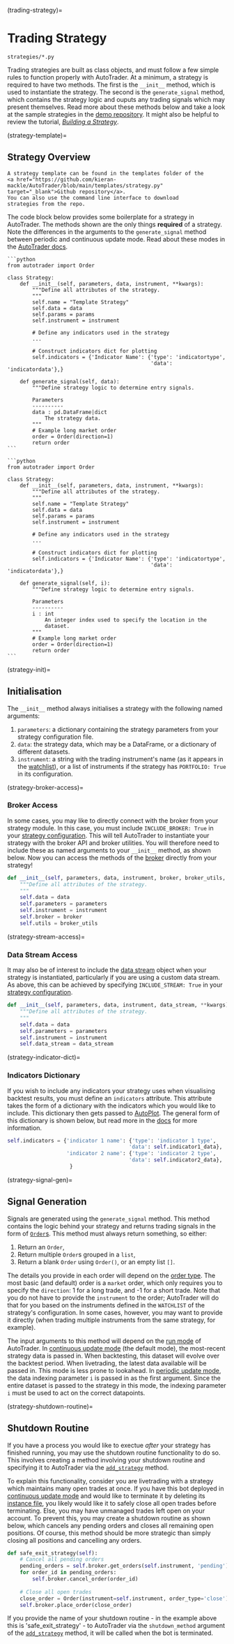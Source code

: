 (trading-strategy)=
# Trading Strategy
`strategies/*.py`

Trading strategies are built as class objects, and must follow a few 
simple rules to function properly with AutoTrader. At a minimum, a 
strategy is required to have two methods. The first is the `__init__` method, 
which is used to instantiate the strategy. The second is the `generate_signal` 
method, which contains the strategy logic and ouputs any trading signals which 
may present themselves. Read more about these methods below and take a look at 
the sample strategies in the 
[demo repository](https://github.com/kieran-mackle/autotrader-demo). It might
also be helpful to review the tutorial, 
[*Building a Strategy*](strategy-tut).


(strategy-template)=
## Strategy Overview

```{tip}
A strategy template can be found in the templates folder of the 
<a href="https://github.com/kieran-mackle/AutoTrader/blob/main/templates/strategy.py" target="_blank">Github repository</a>.
You can also use the command line interface to download 
strategies from the repo.
```

The code block below provides some boilerplate for a strategy in
AutoTrader. The methods shown are the only things **required** 
of a strategy. Note the differences in the arguments to the 
`generate_signal` method between periodic and continuous update 
mode. Read about these modes in the 
[AutoTrader docs](autotrader-run-modes).


````{tab} Continuous Update Mode
```python
from autotrader import Order

class Strategy:
    def __init__(self, parameters, data, instrument, **kwargs):
        """Define all attributes of the strategy.
        """
        self.name = "Template Strategy"
        self.data = data
        self.params = params
        self.instrument = instrument
        
        # Define any indicators used in the strategy
        ...

        # Construct indicators dict for plotting
        self.indicators = {'Indicator Name': {'type': 'indicatortype',
                                              'data': 'indicatordata'},}
        
    def generate_signal(self, data):
        """Define strategy logic to determine entry signals.

        Parameters
        ----------
        data : pd.DataFrame|dict
            The strategy data.
        """
        # Example long market order
        order = Order(direction=1)
        return order
```
````
````{tab} Periodic Update Mode
```python
from autotrader import Order

class Strategy:
    def __init__(self, parameters, data, instrument, **kwargs):
        """Define all attributes of the strategy.
        """
        self.name = "Template Strategy"
        self.data = data
        self.params = params
        self.instrument = instrument
        
        # Define any indicators used in the strategy
        ...

        # Construct indicators dict for plotting
        self.indicators = {'Indicator Name': {'type': 'indicatortype',
                                              'data': 'indicatordata'},}
        
    def generate_signal(self, i):
        """Define strategy logic to determine entry signals.

        Parameters
        ----------
        i : int
            An integer index used to specify the location in the
            dataset. 
        """
        # Example long market order
        order = Order(direction=1)
        return order
```
````


(strategy-init)=
## Initialisation
The `__init__` method always initialises a strategy with the following named arguments:
  1. `parameters`: a dictionary containing the strategy parameters from your strategy configuration file.
  2. `data`: the strategy data, which may be a DataFrame, or a dictionary of different datasets.
  3. `instrument`: a string with the trading instrument's name (as it appears in the [watchlist](strategy-config-options)), or a list of instruments if the strategy has 
  `PORTFOLIO: True` in its configuration.



(strategy-broker-access)=
### Broker Access
In some cases, you may like to directly connect with the broker from your 
strategy module. In this case, you must include `INCLUDE_BROKER: True` in your 
[strategy configuration](strategy-config). This will tell AutoTrader to instantiate 
your strategy with the broker API and broker utilities. You will therefore need 
to include these as named arguments to your `__init__` method, as shown below. Now 
you can access the methods of the [broker](broker-interface) directly from your strategy!

```python
def __init__(self, parameters, data, instrument, broker, broker_utils, **kwargs):
    """Define all attributes of the strategy.
    """
    self.data = data
    self.parameters = parameters
    self.instrument = instrument
    self.broker = broker
    self.utils = broker_utils
```


(strategy-stream-access)=
### Data Stream Access
It may also be of interest to include the [data stream](utils-datastream) object 
when your strategy is instantiated, particularly if you are using a custom data 
stream. As above, this can be achieved by specifying `INCLUDE_STREAM: True` in 
your [strategy configuration](strategy-config). 

```python
def __init__(self, parameters, data, instrument, data_stream, **kwargs):
    """Define all attributes of the strategy.
    """
    self.data = data
    self.parameters = parameters
    self.instrument = instrument
    self.data_stream = data_stream
```


(strategy-indicator-dict)=
### Indicators Dictionary
If you wish to include any indicators your strategy uses when visualising 
backtest results, you must define an `indicators` attribute. This attribute
takes the form of a dictionary with the indicators which you would like to 
include. This dictionary then gets passed to [AutoPlot](autoplot-docs). 
The general form of this dictionary is shown below, but read more in the 
[docs](autoplot-indi-spec) for more information.

```python
self.indicators = {'indicator 1 name': {'type': 'indicator 1 type',
                                       'data': self.indicator1_data},
                   'indicator 2 name': {'type': 'indicator 2 type',
                                       'data': self.indicator2_data},
                    }
```


(strategy-signal-gen)=
## Signal Generation
Signals are generated using the `generate_signal` method. This method contains 
the logic behind your strategy and returns trading signals in the form of 
[`Order`s](order-object). This method must always return something, so either:
1. Return an `Order`,
2. Return multiple `Order`s grouped in a `list`,
3. Return a blank `Order` using `Order()`, or an empty list `[]`.

The details you provide in each order will depend on the 
[order type](order-types). The most basic (and default) order is a 
`market` order, which only requires you to specify the `direction`: 1 for a 
long trade, and -1 for a short trade. Note that you do not have to provide 
the `instrument` to the order; AutoTrader will do that for you based on the 
instruments defined in the `WATCHLIST` of the strategy's configuration. 
In some cases, however, you may want to provide it directly (when trading 
multiple instruments from the same strategy, for example). 

The input arguments to this method will depend on the 
[run mode](autotrader-run-modes) of AutoTrader. In 
[continuous update mode](autotrader-continuous-mode) (the default mode),
the most-recent strategy data is passed in. When backtesting, this dataset
will evolve over the backtest period. When livetrading, the latest data
available will be passed in. This mode is less prone to lookahead.
In [periodic update mode](autotrader-periodic-mode), the data indexing 
parameter `i` is passed in as the first argument. Since the entire dataset
is passed to the strategy in this mode, the indexing parameter `i` must be
used to act on the correct datapoints. 


(strategy-shutdown-routine)=
## Shutdown Routine
If you have a process you would like to exectue *after* your strategy 
has finished running, you may use the shutdown routine functionality 
to do so. This involves creating a method involving your shutdown routine 
and specifying it to AutoTrader via the 
[`add_strategy`](autotrader-add-strategy) method.

To explain this functionality, consider you are livetrading with a strategy 
which maintains many open trades at once. If you have this bot deployed in 
[continuous update mode](autotrader-continuous-mode) and would like 
to terminate it by deleting its [instance file](autotrader-instance-file), you 
likely would like it to safely close all open trades before terminating. 
Else, you may have unmanaged trades left open on your account. To prevent this, 
you may create a shutdown routine as shown below, which cancels any pending orders 
and closes all remaining open positions. Of course, this method should be more 
strategic than simply closing all positions and cancelling any orders.


```python
def safe_exit_strategy(self):
    # Cancel all pending orders
    pending_orders = self.broker.get_orders(self.instrument, 'pending')
    for order_id in pending_orders:
        self.broker.cancel_order(order_id)
    
    # Close all open trades
    close_order = Order(instrument=self.instrument, order_type='close')
    self.broker.place_order(close_order)
```

If you provide the name of your shutdown routine - in the example above this 
is 'safe_exit_strategy' - to AutoTrader via the `shutdown_method` argument 
of the [`add_strategy`](autotrader-add-strategy) method, it will be called 
when the bot is terminated.

